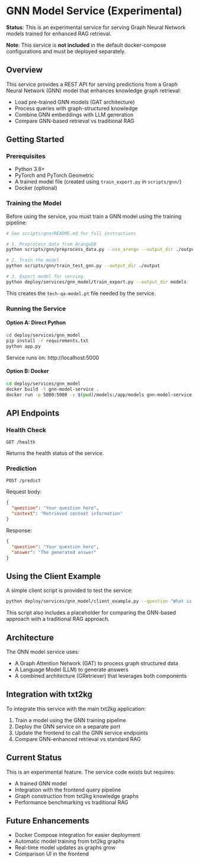 # GNN Model Service (Experimental)

**Status**: This is an experimental service for serving Graph Neural Network models trained for enhanced RAG retrieval.

**Note**: This service is **not included** in the default docker-compose configurations and must be deployed separately.

## Overview

This service provides a REST API for serving predictions from a Graph Neural Network (GNN) model that enhances knowledge graph retrieval:

- Load pre-trained GNN models (GAT architecture)
- Process queries with graph-structured knowledge
- Combine GNN embeddings with LLM generation
- Compare GNN-based retrieval vs traditional RAG

## Getting Started

### Prerequisites

- Python 3.8+
- PyTorch and PyTorch Geometric
- A trained model file (created using `train_export.py` in `scripts/gnn/`)
- Docker (optional)

### Training the Model

Before using the service, you must train a GNN model using the training pipeline:

```bash
# See scripts/gnn/README.md for full instructions

# 1. Preprocess data from ArangoDB
python scripts/gnn/preprocess_data.py --use_arango --output_dir ./output

# 2. Train the model
python scripts/gnn/train_test_gnn.py --output_dir ./output

# 3. Export model for serving
python deploy/services/gnn_model/train_export.py --output_dir models
```

This creates the `tech-qa-model.pt` file needed by the service.

### Running the Service

#### Option A: Direct Python

```bash
cd deploy/services/gnn_model
pip install -r requirements.txt
python app.py
```

Service runs on: http://localhost:5000

#### Option B: Docker

```bash
cd deploy/services/gnn_model
docker build -t gnn-model-service .
docker run -p 5000:5000 -v $(pwd)/models:/app/models gnn-model-service
```


## API Endpoints

### Health Check

```
GET /health
```

Returns the health status of the service.

### Prediction

```
POST /predict
```

Request body:
```json
{
  "question": "Your question here",
  "context": "Retrieved context information"
}
```

Response:
```json
{
  "question": "Your question here",
  "answer": "The generated answer"
}
```

## Using the Client Example

A simple client script is provided to test the service:

```bash
python deploy/services/gnn_model/client_example.py --question "What is the capital of France?" --context "France is a country in Western Europe. Its capital is Paris, which is known for the Eiffel Tower."
```

This script also includes a placeholder for comparing the GNN-based approach with a traditional RAG approach.

## Architecture

The GNN model service uses:
- A Graph Attention Network (GAT) to process graph structured data
- A Language Model (LLM) to generate answers
- A combined architecture (GRetriever) that leverages both components

## Integration with txt2kg

To integrate this service with the main txt2kg application:

1. Train a model using the GNN training pipeline
2. Deploy the GNN service on a separate port
3. Update the frontend to call the GNN service endpoints
4. Compare GNN-enhanced retrieval vs standard RAG

## Current Status

This is an experimental feature. The service code exists but requires:
- A trained GNN model
- Integration with the frontend query pipeline
- Graph construction from txt2kg knowledge graphs
- Performance benchmarking vs traditional RAG

## Future Enhancements

- Docker Compose integration for easier deployment
- Automatic model training from txt2kg graphs
- Real-time model updates as graphs grow
- Comparison UI in the frontend 
